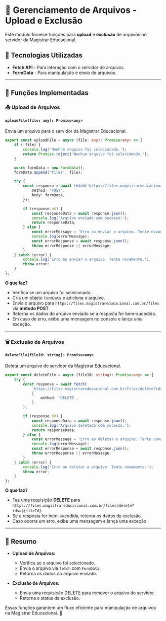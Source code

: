 # 📂 Gerenciamento de Arquivos - Upload e Exclusão

Este módulo fornece funções para **upload** e **exclusão** de arquivos no servidor da Magistrar Educacional.

## 🚀 Tecnologias Utilizadas
- **Fetch API** - Para interação com o servidor de arquivos.
- **FormData** - Para manipulação e envio de arquivos.

---

## 📂 Funções Implementadas

### 📤 Upload de Arquivos

#### `uploadFile(file: any): Promise<any>`

Envia um arquivo para o servidor da Magistrar Educacional.

```ts
export const uploadFile = async (file: any): Promise<any> => {
    if (!file) {
        console.log('Nenhum arquivo foi selecionado.');
        return Promise.reject('Nenhum arquivo foi selecionado.');
    }

    const formData = new FormData();
    formData.append('files', file);

    try {
        const response = await fetch('https://files.magistrareducacional.com.br/files', {
            method: 'POST',
            body: formData,
        });

        if (response.ok) {
            const responseData = await response.json();
            console.log('Arquivo enviado com sucesso!');
            return responseData;
        } else {
            const errorMessage = 'Erro ao enviar o arquivo. Tente novamente.';
            console.log(errorMessage);
            const errorResponse = await response.json();
            throw errorResponse || errorMessage;
        }
    } catch (error) {
        console.log('Erro ao enviar o arquivo. Tente novamente.');
        throw error;
    }
};
```

**O que faz?**
- Verifica se um arquivo foi selecionado.
- Cria um objeto `FormData` e adiciona o arquivo.
- Envia o arquivo para `https://files.magistrareducacional.com.br/files` via **método POST**.
- Retorna os dados do arquivo enviado se a resposta for bem-sucedida.
- Em caso de erro, exibe uma mensagem no console e lança uma exceção.

---

### 🗑️ Exclusão de Arquivos

#### `deleteFile(fileId: string): Promise<any>`

Deleta um arquivo do servidor da Magistrar Educacional.

```ts
export const deleteFile = async (fileId: string): Promise<any> => {
    try {
        const response = await fetch(
            `https://files.magistrareducacional.com.br/files/delete?ids=${fileId}`,
            {
                method: 'DELETE',
            }
        );

        if (response.ok) {
            const responseData = await response.json();
            console.log('Arquivo deletado com sucesso.');
            return responseData;
        } else {
            const errorMessage = 'Erro ao deletar o arquivo. Tente novamente.';
            console.log(errorMessage);
            const errorResponse = await response.json();
            throw errorResponse || errorMessage;
        }
    } catch (error) {
        console.log('Erro ao deletar o arquivo. Tente novamente.');
        throw error;
    }
};
```

**O que faz?**
- Faz uma requisição **DELETE** para `https://files.magistrareducacional.com.br/files/delete?ids=${fileId}`.
- Se a resposta for bem-sucedida, retorna os dados da exclusão.
- Caso ocorra um erro, exibe uma mensagem e lança uma exceção.

---

## 📝 Resumo

- **Upload de Arquivos:**
  - Verifica se o arquivo foi selecionado.
  - Envia o arquivo via `fetch` com `FormData`.
  - Retorna os dados do arquivo enviado.

- **Exclusão de Arquivos:**
  - Envia uma requisição DELETE para remover o arquivo do servidor.
  - Retorna o status da exclusão.

Essas funções garantem um fluxo eficiente para manipulação de arquivos na Magistrar Educacional. 🚀


